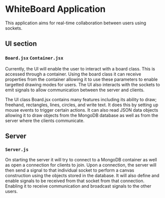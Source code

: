 # WhiteBoard Application

This application aims for real-time collaboration between users using sockets.

## UI section
### `Board.jsx` `Container.jsx`
Currently, the UI will enable the user to interact with a board class. This is accessed through a container. Using the board class 
it can receive properties from the container allowing it to use these parameters to enable targetted drawing modes for users. 
The UI also interacts with the sockets to emit signals to allow communication between the server and clients.

The UI class Board.jsx contains many features including its ability to draw; freehand, rectangles, lines, circles, and write text.
It does this by setting up mouse events to trigger certain actions. It can also read JSON data objects allowing it to draw objects from
the MongoDB database as well as from the server where the clients communicate.

## Server
### `Server.js`
On starting the server it will try to connect to a MongoDB container as well as open a connection for clients to join.
Upon a connection, the server will then send a signal to that individual socket to perform a canvas construction using 
the objects stored in the database. It will also define and enable signals to be received from that socket from that connection. 
Enabling it to receive communication and broadcast signals to the other users.


